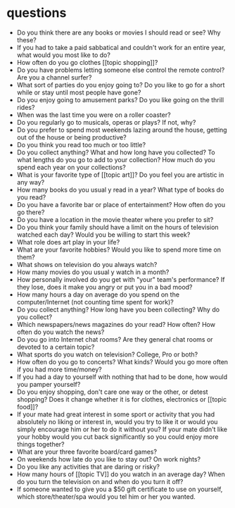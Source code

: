 # questions
- Do you think there are any books or movies I should read or see? Why these?
- If you had to take a paid sabbatical and couldn't work for an entire year, what would you most like to do?
- How often do you go clothes [[topic shopping]]?
- Do you have problems letting someone else control the remote control? Are you a channel surfer?
- What sort of parties do you enjoy going to? Do you like to go for a short while or stay until most people have gone?
- Do you enjoy going to amusement parks? Do you like going on the thrill rides?
- When was the last time you were on a roller coaster?
- Do you regularly go to musicals, operas or plays? If not, why?
- Do you prefer to spend most weekends lazing around the house, getting out of the house or being productive?
- Do you think you read too much or too little?
- Do you collect anything? What and how long have you collected? To what lengths do you go to add to your collection? How much do you spend each year on your collections?
- What is your favorite type of [[topic art]]? Do you feel you are artistic in any way?
- How many books do you usual y read in a year? What type of books do you read?
- Do you have a favorite bar or place of entertainment? How often do you go there?
- Do you have a location in the movie theater where you prefer to sit?
- Do you think your family should have a limit on the hours of television watched each day? Would you be willing to start this week?
- What role does art play in your life?
- What are your favorite hobbies? Would you like to spend more time on them?
- What shows on television do you always watch?
- How many movies do you usual y watch in a month?
- How personally involved do you get with "your" team's performance? If they lose, does it make you angry or put you in a bad mood?
- How many hours a day on average do you spend on the computer/Internet (not counting time spent for work)?
- Do you collect anything? How long have you been collecting? Why do you collect?
- Which newspapers/news magazines do your read? How often? How often do you watch the news?
- Do you go into Internet chat rooms? Are they general chat rooms or devoted to a certain topic?
- What sports do you watch on television? College, Pro or both?
- How often do you go to concerts? What kinds? Would you go more often if you had more time/money?
- If you had a day to yourself with nothing that had to be done, how would you pamper yourself?
- Do you enjoy shopping, don't care one way or the other, or detest shopping? Does it change whether it is for clothes, electronics or [[topic food]]?
- If your mate had great interest in some sport or activity that you had absolutely no liking or interest in, would you try to like it or would you simply encourage him or her to do it without you? If your mate didn't like your hobby would you cut back significantly so you could enjoy more things together?
- What are your three favorite board/card games?
- On weekends how late do you like to stay out? On work nights?
- Do you like any activities that are daring or risky?
- How many hours of [[topic TV]] do you watch in an average day? When do you turn the television on and when do you turn it off?
- If someone wanted to give you a $50 gift certificate to use on yourself, which store/theater/spa would you tel him or her you wanted.

